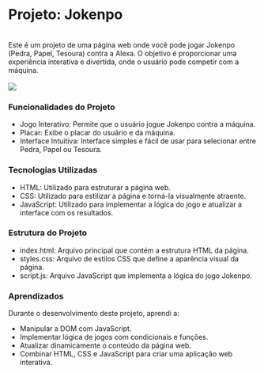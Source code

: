 <h1>Projeto: Jokenpo</h1>
<br>
Este é um projeto de uma página web onde você pode jogar Jokenpo (Pedra, Papel, Tesoura) contra a Alexa. 
O objetivo é proporcionar uma experiência interativa e divertida, onde o usuário pode competir com a máquina.
<br>
<br>
<img src="https://github.com/AgathaHert/JokenPo/assets/156599612/fd801b02-ced5-4890-93a9-c72258f5df2b">
<br>

### Funcionalidades do Projeto

- Jogo Interativo: Permite que o usuário jogue Jokenpo contra a máquina.
- Placar: Exibe o placar do usuário e da máquina.
- Interface Intuitiva: Interface simples e fácil de usar para selecionar entre Pedra, Papel ou Tesoura.
  
### Tecnologias Utilizadas

- HTML: Utilizado para estruturar a página web.
- CSS: Utilizado para estilizar a página e torná-la visualmente atraente.
- JavaScript: Utilizado para implementar a lógica do jogo e atualizar a interface com os resultados.
  
### Estrutura do Projeto

- index.html: Arquivo principal que contém a estrutura HTML da página.
- styles.css: Arquivo de estilos CSS que define a aparência visual da página.
- script.js: Arquivo JavaScript que implementa a lógica do jogo Jokenpo.
  
### Aprendizados
Durante o desenvolvimento deste projeto, aprendi a:

- Manipular a DOM com JavaScript.
- Implementar lógica de jogos com condicionais e funções.
- Atualizar dinamicamente o conteúdo da página web.
- Combinar HTML, CSS e JavaScript para criar uma aplicação web interativa.
